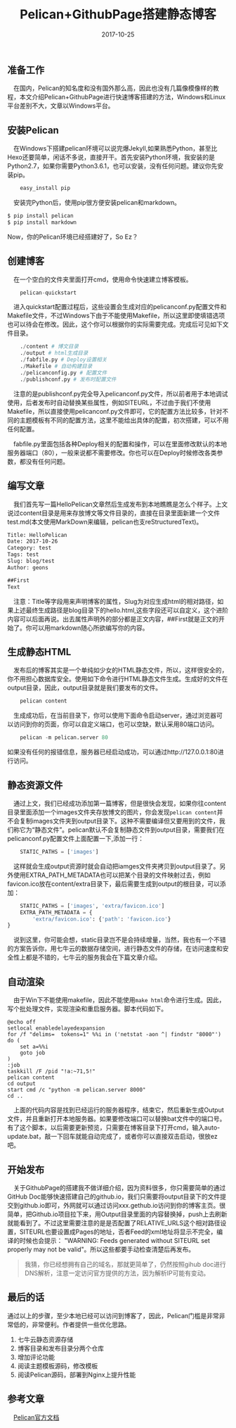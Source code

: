 ﻿---
title: Pelican+GithubPage搭建静态博客
toc: true
date: 2017-10-25
description: 十分钟使用pelican搭建静态博客，pelican也是除了hexo外用的比较多的静态博客框架，由于是Python和jinja2写的，可维护性比较高
category: 
 - 前端
tag:
 - pelican
 - 静态博客
---



## 准备工作
&emsp;在国内，Pelican的知名度和没有国外那么高，因此也没有几篇像模像样的教程，本文介绍Pelican+GithubPage进行快速博客搭建的方法，Windows和Linux平台差别不大，文章以Windows平台。

## 安装Pelican
&emsp;在Windows下搭建pelican环境可以说完爆Jekyll,如果熟悉Python，甚至比Hexo还要简单，闲话不多说，直接开干。首先安装Python环境，我安装的是Python2.7，如果你需要Python3.6.1，也可以安装，没有任何问题。建议你先安装pip。
```python
    easy_install pip
```
&emsp;安装完Python后，使用pip很方便安装pelican和markdown。
```bash
$ pip install pelican
$ pip install markdown
```
Now，你的Pelican环境已经搭建好了，So Ez？

## 创建博客
&emsp;在一个空白的文件夹里面打开cmd，使用命令快速建立博客模板。
```python
    pelican-quickstart
```
&emsp;进入quickstart配置过程后，这些设置会生成对应的pelicanconf.py配置文件和Makefile文件，不过Windows下由于不能使用Makefile，所以这里即使填错选项也可以待会在修改。因此，这个你可以根据你的实际需要完成。完成后可见如下文件目录。
```python
    ./content # 博文目录
    ./output # html生成目录
    ./fabfile.py # Deploy设置相关
    ./Makefile # 自动构建目录
    ./pelicanconfig.py # 配置文件
    ./publishconf.py # 发布时配置文件
```
&emsp;注意的是publishconf.py完全导入pelicanconf.py文件，所以前者用于本地调试使用，后者发布时自动替换某些属性，例如SITEURL，不过由于我们不使用Makefile，所以直接使用pelicanconf.py文件即可，它的配置方法比较多，针对不同的主题模板有不同的配置方法，这里不能给出具体的配置，初次搭建，可以不用任何配置。

&emsp;fabfile.py里面包括各种Deploy相关的配置和操作，可以在里面修改默认的本地服务器端口（80），一般来说都不需要修改。你也可以在Deploy时候修改各类参数，都没有任何问题。

## 编写文章
&emsp;我们首先写一篇HelloPelican文章然后生成发布到本地瞧瞧是怎么个样子。上文说过content目录是用来存放博文等文件目录的，直接在目录里面新建一个文件test.md(本文使用MarkDown来编辑，pelican也支reStructuredText)。
```txt
Title: HelloPelican
Date: 2017-10-26
Category: test
Tags: test
Slug: blog/test
Author: geons

##First
Text
```
&emsp;注意：Title等字段用来声明博客的属性，Slug为对应生成html的相对路径，如果上述最终生成路径是blog目录下的hello.html,这些字段还可以自定义，这个进阶内容可以后面再说。出去属性声明外的部分都是正文内容，##First就是正文的开始了。你可以用markdown随心所欲编写你的内容。

## 生成静态HTML
&emsp;发布后的博客其实是一个单纯如少女的HTML静态文件，所以，这样很安全的，你不用担心数据库安全。使用如下命令进行HTML静态文件生成。生成好的文件在output目录，因此，output目录就是我们要发布的文件。
```python
    pelican content
```
&emsp;生成成功后，在当前目录下，你可以使用下面命令启动server，通过浏览器可以访问到你的页面，你可以自定义端口，也可以空缺，默认采用80端口访问。
```python
    pelican -m pelican.server 80
```
如果没有任何的报错信息，服务器已经启动成功，可以通过http://127.0.0.1:80进行访问。

## 静态资源文件
&emsp;通过上文，我们已经成功添加第一篇博客，但是很快会发现，如果你往content目录里面添加一个images文件夹存放博文的图片，你会发现`pelican content`并不会复制images文件夹到output目录下。这种不需要编译但又要用到的文件，我们称它为“静态文件”。pelican默认不会复制静态文件到output目录，需要我们在pelicanconf.py配置文件上面配置一下,添加一行：
```python
    STATIC_PATHS = ['images']
```
&emsp;这样就会生成output资源时就会自动把iamges文件夹拷贝到output目录了。另外使用EXTRA_PATH_METADATA也可以把某个目录的文件映射过去，例如favicon.ico放在content/extra目录下，最后需要生成到output的根目录，可以添加：
```python
    STATIC_PATHS = ['images', 'extra/favicon.ico']
    EXTRA_PATH_METADATA = {
        'extra/favicon.ico': {'path': 'favicon.ico'}
}
```
&emsp;说到这里，你可能会想，static目录岂不是会持续增量，当然，我也有一个不错的方案告诉你，用七牛云的数据存储空间，进行静态文件的存储，在访问速度和安全性上都是不错的，七牛云的服务我会在下篇文章介绍。

## 自动渲染
&emsp;由于Win下不能使用makefile，因此不能使用`make html`命令进行生成。因此，写个批处理文件，实现渲染和重启服务器。脚本代码如下。
```
@echo off
setlocal enabledelayedexpansion
for /f "delims=  tokens=1" %%i in ('netstat -aon ^| findstr "8000"') do (
    set a=%%i
    goto job
)
:job
taskkill /F /pid "!a:~71,5!"
pelican content
cd output
start cmd /c "python -m pelican.server 8000"
cd ..
```
&emsp;上面的代码内容是找到已经运行的服务器程序，结束它，然后重新生成Output文件，并且重新打开本地服务器。如果要修改端口可以替换bat文件中的端口号。有了这个脚本，以后需要更新预览，只需要在博客目录下打开cmd，输入auto-update.bat，敲一下回车就能自动完成了，或者你可以直接双击启动，很放ez吧。

## 开始发布
&emsp;关于GithubPage的搭建我不做详细介绍，因为资料很多，你只需要简单的通过GitHub Doc能够快速搭建自己的github.io，我们只需要将output目录下的文件提交到github.io即可，外网就可以通过访问xxx.gethub.io访问到你的博客主页。很简单，把Github.io项目拉下来，用Output目录里面的内容替换掉，push上去刷新就能看到了。不过这里需要注意的是是否配置了RELATIVE_URLS这个相对路径设置，SITEURL也要设置成Pages的地址，否者Feed的xml地址将显示不完全，编译的时候也会提示： "WARNING: Feeds generated without SITEURL set properly may not be valid"。所以这些都要手动检查清楚后再发布。

> 我猜，你已经想拥有自己的域名，那就更简单了，仍然按照gihub doc进行DNS解析，注意一定访问官方提供的方法，因为解析IP可能有变动。  

## 最后的话
通过以上的步骤，至少本地已经可以访问到博客了，因此，Pelican门槛是非常非常低的，非常便利。作者提供一些优化思路。

1. 七牛云静态资源存储
2. 博客目录和发布目录分两个仓库
3. 增加评论功能
4. 阅读主题模板源码，修改模板
5. 阅读Pelican源码，部署到Nginx上提升性能


## 参考文章
&emsp;[Pelican官方文档](http://docs.getpelican.com/en/3.7.1/index.html)



